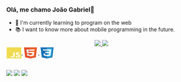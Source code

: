 ### Olá, me chamo João Gabriel👋

- 🌱 I'm currently learning to program on the web
- 📚 I want to know more about mobile programming in the future.

<div align="center">
  <a href="https://github.com/JoaoGabrielChaves">
  <img height="180em" src="https://github-readme-stats.vercel.app/api?username=JoaoGabrielChaves&show_icons=true&theme=dark&include_all_commits=true&count_private=true"/>
  <img height="180em" src="https://github-readme-stats.vercel.app/api/top-langs/?username=JoaoGabrielChaves&layout=compact&langs_count=7&theme=dark"/>
</div>
<div style="display: inline_block">
  <img align="center" alt="Rafa-Js" height="30" width="40" src="https://raw.githubusercontent.com/devicons/devicon/master/icons/javascript/javascript-plain.svg">
  <img align="center" alt="Rafa-HTML" height="30" width="40" src="https://raw.githubusercontent.com/devicons/devicon/master/icons/html5/html5-original.svg">
  <img align="center" alt="Rafa-CSS" height="30" width="40" src="https://raw.githubusercontent.com/devicons/devicon/master/icons/css3/css3-original.svg">
</div>

  ##
  
<div> 
  <a href="https://www.instagram.com/gabrieldasilvachavees/" target="_blank"><img src="https://img.shields.io/badge/-Instagram-%23E4405F?style=for-the-badge&logo=instagram&logoColor=white" target="_blank"></a> 
  <a href = "mailto:chavesjoaogabriel@hotmail.com"><img src="https://img.shields.io/badge/-Gmail-%23333?style=for-the-badge&logo=gmail&logoColor=white" target="_blank"></a>
  <a href="https://www.linkedin.com/in/joaogabrieldasilvachaves/?lipi=urn%3Ali%3Apage%3Ad_flagship3_feed%3BfEmGYIrOSvShpzyT3JeALA%3D%3D" target="_blank"><img src="https://img.shields.io/badge/-LinkedIn-%230077B5?style=for-the-badge&logo=linkedin&logoColor=white" target="_blank"></a> 
 
 
</div>

